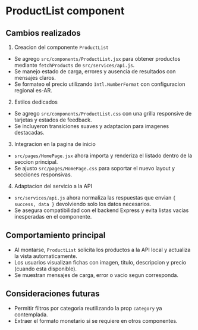 # ProductList component

## Cambios realizados

1. Creacion del componente `ProductList`
- Se agrego `src/components/ProductList.jsx` para obtener productos mediante `fetchProducts` de `src/services/api.js`.
- Se manejo estado de carga, errores y ausencia de resultados con mensajes claros.
- Se formateo el precio utilizando `Intl.NumberFormat` con configuracion regional es-AR.

2. Estilos dedicados
- Se agrego `src/components/ProductList.css` con una grilla responsive de tarjetas y estados de feedback.
- Se incluyeron transiciones suaves y adaptacion para imagenes destacadas.

3. Integracion en la pagina de inicio
- `src/pages/HomePage.jsx` ahora importa y renderiza el listado dentro de la seccion principal.
- Se ajusto `src/pages/HomePage.css` para soportar el nuevo layout y secciones responsivas.

4. Adaptacion del servicio a la API
- `src/services/api.js` ahora normaliza las respuestas que envian `{ success, data }` devolviendo solo los datos necesarios.
- Se asegura compatibilidad con el backend Express y evita listas vacias inesperadas en el componente.

## Comportamiento principal
- Al montarse, `ProductList` solicita los productos a la API local y actualiza la vista automaticamente.
- Los usuarios visualizan fichas con imagen, titulo, descripcion y precio (cuando esta disponible).
- Se muestran mensajes de carga, error o vacio segun corresponda.

## Consideraciones futuras
- Permitir filtros por categoria reutilizando la prop `category` ya contemplada.
- Extraer el formato monetario si se requiere en otros componentes.